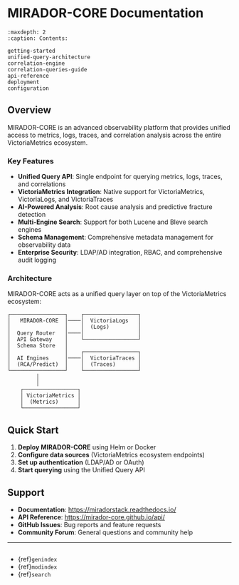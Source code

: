 # MIRADOR-CORE Documentation

```{toctree}
:maxdepth: 2
:caption: Contents:

getting-started
unified-query-architecture
correlation-engine
correlation-queries-guide
api-reference
deployment
configuration
```

## Overview

MIRADOR-CORE is an advanced observability platform that provides unified access to metrics, logs, traces, and correlation analysis across the entire VictoriaMetrics ecosystem.

### Key Features

- **Unified Query API**: Single endpoint for querying metrics, logs, traces, and correlations
- **VictoriaMetrics Integration**: Native support for VictoriaMetrics, VictoriaLogs, and VictoriaTraces
- **AI-Powered Analysis**: Root cause analysis and predictive fracture detection
- **Multi-Engine Search**: Support for both Lucene and Bleve search engines
- **Schema Management**: Comprehensive metadata management for observability data
- **Enterprise Security**: LDAP/AD integration, RBAC, and comprehensive audit logging

### Architecture

MIRADOR-CORE acts as a unified query layer on top of the VictoriaMetrics ecosystem:

```
┌─────────────────┐    ┌─────────────────┐
│   MIRADOR-CORE  │────│  VictoriaLogs   │
│                 │    │  (Logs)         │
│  Query Router   │────│                 │
│  API Gateway    │    └─────────────────┘
│  Schema Store   │
│                 │    ┌─────────────────┐
│  AI Engines     │────│  VictoriaTraces │
│  (RCA/Predict)  │    │  (Traces)       │
└─────────────────┘    └─────────────────┘
         │
         │
    ┌─────────────────┐
    │ VictoriaMetrics │
    │  (Metrics)      │
    └─────────────────┘
```

## Quick Start

1. **Deploy MIRADOR-CORE** using Helm or Docker
2. **Configure data sources** (VictoriaMetrics ecosystem endpoints)
3. **Set up authentication** (LDAP/AD or OAuth)
4. **Start querying** using the Unified Query API

## Support

- **Documentation**: https://miradorstack.readthedocs.io/
- **API Reference**: https://mirador-core.github.io/api/
- **GitHub Issues**: Bug reports and feature requests
- **Community Forum**: General questions and community help

---

```{rubric} Indices and tables
```

* {ref}`genindex`
* {ref}`modindex`
* {ref}`search`